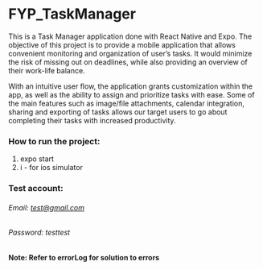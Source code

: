 # FYP_TaskManager
This is a Task Manager application done with React Native and Expo. The objective of this project is to provide a mobile application that allows convenient monitoring and organization of user’s tasks. It would minimize the risk of missing out on deadlines, while also providing an overview of their work-life balance.

With an intuitive user flow, the application grants customization within the app, as well as the ability to assign and prioritize tasks with ease. Some of the main features such as image/file attachments, calendar integration, sharing and exporting of tasks allows our target users to go about completing their tasks with increased productivity.

### How to run the project:

1) expo start
2) i - for ios simulator

### Test account:
###### Email: test@gmail.com
###### Password: testtest

#### Note: Refer to errorLog for solution to errors
